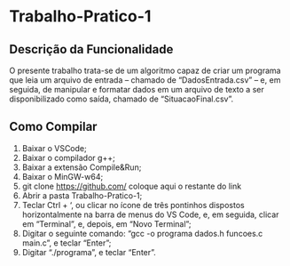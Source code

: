 # Trabalho-Pratico-1

## Descrição da Funcionalidade
O presente trabalho trata-se de um algoritmo capaz de criar um programa que leia um arquivo de entrada – chamado de “DadosEntrada.csv” – e, em seguida, de manipular e formatar dados em um arquivo de texto a ser disponibilizado como saída, chamado de “SituacaoFinal.csv”.

## Como Compilar
1. Baixar o VSCode;
2. Baixar o compilador g++;
3. Baixar a extensão Compile&Run;
4. Baixar o MinGW-w64;
5. git clone https://github.com/ coloque aqui o restante do link
6. Abrir a pasta Trabalho-Pratico-1;
7. Teclar Ctrl + ‘, ou clicar no ícone de três pontinhos dispostos horizontalmente na barra de menus do VS Code, e, em seguida, clicar em “Terminal”, e, depois, em “Novo Terminal”;
8. Digitar o seguinte comando: “gcc -o programa dados.h funcoes.c main.c”, e teclar “Enter”;
9. Digitar “./programa”, e teclar “Enter”.
